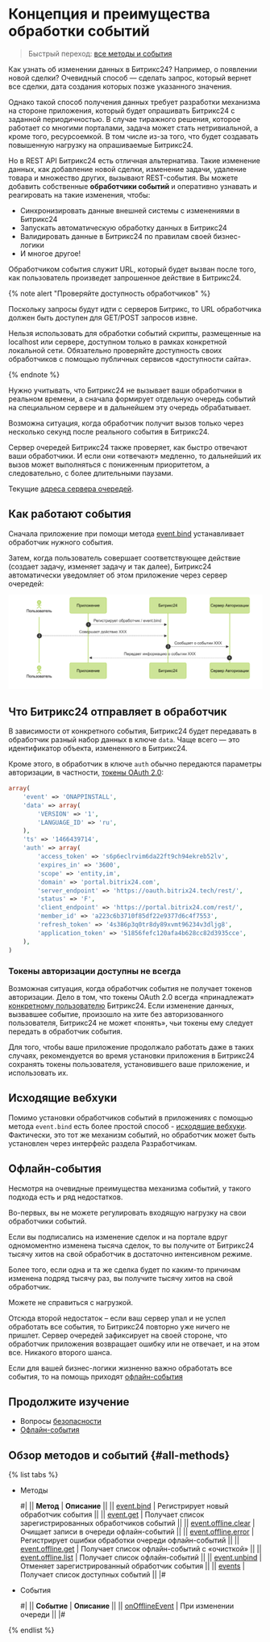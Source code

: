 # Концепция и преимущества обработки событий

> Быстрый переход: [все методы и события](#all-methods) 

Как узнать об изменении данных в Битрикс24? Например, о появлении новой сделки? Очевидный способ — сделать запрос, который вернет все сделки, дата создания которых позже указанного значения.

Однако такой способ получения данных требует разработки механизма на стороне приложения, который будет опрашивать Битрикс24 с заданной периодичностью. В случае тиражного решения, которое работает со многими порталами, задача может стать нетривиальной, а кроме того, ресурсоемкой. В том числе из-за того, что будет создавать повышенную нагрузку на опрашиваемые Битрикс24.

Но в REST API Битрикс24 есть отличная альтернатива. Такие изменение данных, как добавление новой сделки, изменение задачи, удаление товара и множество других, вызывают REST-события. Вы можете добавить собственные **обработчики событий** и оперативно узнавать и реагировать на такие изменения, чтобы:

- Синхронизировать данные внешней системы с изменениями в Битрикс24
- Запускать автоматическую обработку данных в Битрикс24
- Валидировать данные в Битрикс24 по правилам своей бизнес-логики
- И многое другое!

Обработчиком события служит URL, который будет вызван после того, как пользователь произведет запрошенное действие в Битрикс24.

{% note alert "Проверяйте доступность обработчиков" %}

Поскольку запросы будут идти с серверов Битрикс, то URL обработчика должен быть доступен для GET/POST запросов извне.

Нельзя использовать для обработки событий скрипты, размещенные на localhost или сервере, доступном только в рамках конкретной локальной сети. Обязательно проверяйте доступность своих обработчиков с помощью публичных сервисов «доступности сайта».

{% endnote %}

Нужно учитывать, что Битрикс24 не вызывает ваши обработчики в реальном времени, а сначала формирует отдельную очередь событий на специальном сервере и в дальнейшем эту очередь обрабатывает.

Возможна ситуация, когда обработчик получит вызов только через несколько секунд после реального события в Битрикс24.

Сервер очередей Битрикс24 также проверяет, как быстро отвечают ваши обработчики. И если они «отвечают» медленно, то дальнейший их вызов может выполняться с пониженным приоритетом, а следовательно, с более длительными паузами.

Текущие [адреса сервера очередей](../../settings/cloud-and-on-premise/network-access.md).

## Как работают события

Сначала приложение при помощи метода [event.bind](event-bind.md) устанавливает обработчик нужного события.

Затем, когда пользователь совершает соответствующее действие (создает задачу, изменяет задачу и так далее), Битрикс24 автоматически уведомляет об этом приложение через сервер очередей:

![Как работают события](./_images/how_events_work.png "Как работают события")

## Что Битрикс24 отправляет в обработчик

В зависимости от конкретного события, Битрикс24 будет передавать в обработчик разный набор данных в ключе `data`. Чаще всего — это идентификатор объекта, измененного в Битрикс24.

Кроме этого, в обработчик в ключе `auth` обычно передаются параметры авторизации, в частности, [токены OAuth 2.0](../../settings/oauth/index.md):

```php
array(
    'event' => 'ONAPPINSTALL',
    'data' => array(
        'VERSION' => '1',
        'LANGUAGE_ID' => 'ru',
    ),
    'ts' => '1466439714',
    'auth' => array(
        'access_token' => 's6p6eclrvim6da22ft9ch94ekreb52lv',
        'expires_in' => '3600',
        'scope' => 'entity,im',
        'domain' => 'portal.bitrix24.com',
        'server_endpoint' => 'https://oauth.bitrix24.tech/rest/',
        'status' => 'F',
        'client_endpoint' => 'https://portal.bitrix24.com/rest/',
        'member_id' => 'a223c6b3710f85df22e9377d6c4f7553',
        'refresh_token' => '4s386p3q0tr8dy89xvmt96234v3dljg8',
        'application_token' => '51856fefc120afa4b628cc82d3935cce',
    ),
)
```

### Токены авторизации доступны не всегда

Возможная ситуация, когда обработчик события не получает токенов авторизации. Дело в том, что токены OAuth 2.0 всегда «принадлежат» [конкретному пользователю](../../settings/oauth/index.md) Битрикс24. Если изменение данных, вызвавшее событие, произошло на хите без авторизованного пользователя, Битрикс24 не может «понять», чьи токены ему следует передать в обработчик события.

Для того, чтобы ваше приложение продолжало работать даже в таких случаях, рекомендуется во время установки приложения в Битрикс24 сохранять токены пользователя, установившего ваше приложение, и использовать их.

## Исходящие вебхуки

Помимо установки обработчиков событий в приложениях с помощью метода `event.bind` есть более простой способ - [исходящие вебхуки](../../local-integrations/local-webhooks.md). Фактически, это тот же механизм событий, но обработчик может быть установлен через интерфейс раздела Разработчикам.

## Офлайн-события

Несмотря на очевидные преимущества механизма событий, у такого подхода есть и ряд недостатков.

Во-первых, вы не можете регулировать входящую нагрузку на свои обработчики событий.

Если вы подписались на изменение сделок и на портале вдруг одномоментно изменена тысяча сделок, то вы получите от Битрикс24 тысячу хитов на свой обработчик в достаточно интенсивном режиме.

Более того, если одна и та же сделка будет по каким-то причинам изменена подряд тысячу раз, вы получите тысячу хитов на свой обработчик.

Можете не справиться с нагрузкой.

Отсюда второй недостаток – если ваш сервер упал и не успел обработать все события, то Битрикс24 повторно уже ничего не пришлет. Сервер очередей зафиксирует на своей стороне, что обработчик приложения возвращает ошибку или не отвечает, и на этом все. Никакого второго шанса.

Если для вашей бизнес-логики жизненно важно обработать все события, то на помощь приходят [офлайн-события](offline-events.md)

## Продолжите изучение

- Вопросы [безопасности](safe-event-handlers.md)
- [Офлайн-события](offline-events.md)

## Обзор методов и событий {#all-methods}

{% list tabs %}

- Методы

    #|
    || **Метод** | **Описание** ||
    || [event.bind](./event-bind.md) | Регистрирует новый обработчик события ||
    || [event.get](./event-get.md) | Получает список зарегистрированных обработчиков событий ||
    || [event.offline.clear](./event-offline-clear.md) | Очищает записи в очереди офлайн-событий ||
    || [event.offline.error](./event-offline-error.md) | Регистрирует ошибки обработки очереди офлайн-событий ||
    || [event.offline.get](./event-offline-get.md) | Получает список офлайн-событий с «очисткой» ||
    || [event.offline.list](./event-offline-list.md) | Получает список офлайн-событий ||
    || [event.unbind](./event-unbind.md) | Отменяет зарегистрированный обработчик события ||
    || [events](./events.md) | Получает список доступных событий ||
    |#

- События

    #|
    || **Событие** | **Описание** ||
    || [onOfflineEvent](./on-offline-event.md) | При изменении очереди ||
    |#

{% endlist %}
